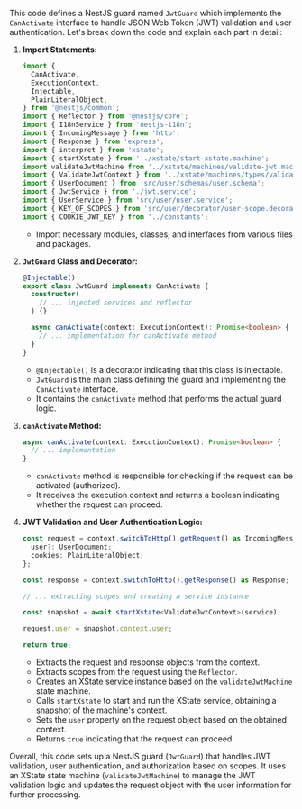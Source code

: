 This code defines a NestJS guard named `JwtGuard` which implements the `CanActivate` interface to handle JSON Web Token (JWT) validation and user authentication. Let's break down the code and explain each part in detail:

1. **Import Statements:**

   ```typescript
   import {
     CanActivate,
     ExecutionContext,
     Injectable,
     PlainLiteralObject,
   } from '@nestjs/common';
   import { Reflector } from '@nestjs/core';
   import { I18nService } from 'nestjs-i18n';
   import { IncomingMessage } from 'http';
   import { Response } from 'express';
   import { interpret } from 'xstate';
   import { startXstate } from '../xstate/start-xstate.machine';
   import validateJwtMachine from '../xstate/machines/validate-jwt.machine';
   import { ValidateJwtContext } from '../xstate/machines/types/validate-jwt.type';
   import { UserDocument } from 'src/user/schemas/user.schema';
   import { JwtService } from './jwt.service';
   import { UserService } from 'src/user/user.service';
   import { KEY_OF_SCOPES } from 'src/user/decorator/user-scope.decorator';
   import { COOKIE_JWT_KEY } from '../constants';
   ```

   - Import necessary modules, classes, and interfaces from various files and packages.

2. **`JwtGuard` Class and Decorator:**

   ```typescript
   @Injectable()
   export class JwtGuard implements CanActivate {
     constructor(
       // ... injected services and reflector
     ) {}

     async canActivate(context: ExecutionContext): Promise<boolean> {
       // ... implementation for canActivate method
     }
   }
   ```

   - `@Injectable()` is a decorator indicating that this class is injectable.
   - `JwtGuard` is the main class defining the guard and implementing the `CanActivate` interface.
   - It contains the `canActivate` method that performs the actual guard logic.

3. **`canActivate` Method:**

   ```typescript
   async canActivate(context: ExecutionContext): Promise<boolean> {
     // ... implementation
   }
   ```

   - `canActivate` method is responsible for checking if the request can be activated (authorized).
   - It receives the execution context and returns a boolean indicating whether the request can proceed.

4. **JWT Validation and User Authentication Logic:**

   ```typescript
   const request = context.switchToHttp().getRequest() as IncomingMessage & {
     user?: UserDocument;
     cookies: PlainLiteralObject;
   };

   const response = context.switchToHttp().getResponse() as Response;

   // ... extracting scopes and creating a service instance

   const snapshot = await startXstate<ValidateJwtContext>(service);

   request.user = snapshot.context.user;

   return true;
   ```

   - Extracts the request and response objects from the context.
   - Extracts scopes from the request using the `Reflector`.
   - Creates an XState service instance based on the `validateJwtMachine` state machine.
   - Calls `startXstate` to start and run the XState service, obtaining a snapshot of the machine's context.
   - Sets the `user` property on the request object based on the obtained context.
   - Returns `true` indicating that the request can proceed.

Overall, this code sets up a NestJS guard (`JwtGuard`) that handles JWT validation, user authentication, and authorization based on scopes. It uses an XState state machine (`validateJwtMachine`) to manage the JWT validation logic and updates the request object with the user information for further processing.
